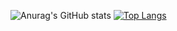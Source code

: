 
![Anurag's GitHub stats](https://github-readme-stats.vercel.app/api?username=FAHIM404-CYBER&show_icons=true&theme=radical)
[![Top Langs](https://github-readme-stats.vercel.app/api/top-langs/?username=FAHIM404-CYBER)](https://github.com/FAHIM404-CYBER/github-readme-stats)
